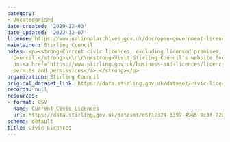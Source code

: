 ```yaml
---
category:
- Uncategorised
date_created: '2019-12-03'
date_updated: '2022-12-07'
license: https://www.nationalarchives.gov.uk/doc/open-government-licence/version/3/
maintainer: Stirling Council
notes: <p><strong>Current civic licences, excluding licensed premises, issued by Stirling
  Council.</strong>\r\n\r\n<strong>Visit Stirling Council's website for further information
  on <a href="https://www.stirling.gov.uk/business-and-licences/licences-permits-and-permissions/">licences,
  permits and permissions</a>.</strong></p>
organization: Stirling Council
original_dataset_link: https://data.stirling.gov.uk/dataset/civic-licences
records: null
resources:
- format: CSV
  name: Current Civic Licences
  url: https://data.stirling.gov.uk/dataset/e6f17324-3397-49a5-9c3f-72ae586d0027/resource/2268be0e-aefc-455b-a642-7d3d58719eba/download/20221207-stirling-council-civic-licences-as-at-05.12.2022.csv
schema: default
title: Civic Licences
---
```

